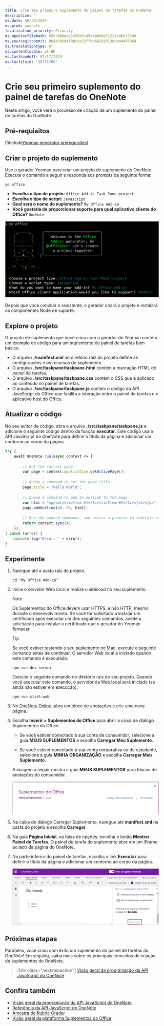 ```yaml
---
title: Crie seu primeiro suplemento do painel de tarefas do OneNote
description: ''
ms.date: 06/20/2019
ms.prod: onenote
localization_priority: Priority
ms.openlocfilehash: 65bcbbbece1e56b5c49abb0d8e31221c0b513340
ms.sourcegitcommit: bb44c9694f88cde32ffbb642689130db44456964
ms.translationtype: HT
ms.contentlocale: pt-BR
ms.lasthandoff: 07/17/2019
ms.locfileid: "35771769"
---
```

# <a name="build-your-first-onenote-task-pane-add-in"></a>Crie seu primeiro suplemento do painel de tarefas do OneNote

Neste artigo, você verá o processo de criação de um suplemento do painel de tarefas do OneNote.

## <a name="prerequisites"></a>Pré-requisitos

[!include[Yeoman generator prerequisites](../includes/quickstart-yo-prerequisites.md)]

## <a name="create-the-add-in-project"></a>Criar o projeto do suplemento

Use o gerador Yeoman para criar um projeto de suplemento do OneNote. Execute o comando a seguir e responda aos prompts da seguinte forma:

```command&nbsp;line
yo office
```

- **Escolha o tipo de projeto:** `Office Add-in Task Pane project`
- **Escolha o tipo de script:** `Javascript`
- **Qual será o nome do suplemento?** `My Office Add-in`
- **Você gostaria de proporcionar suporte para qual aplicativo cliente do Office?** `OneNote`

![Uma captura de tela dos prompts e respostas do gerador Yeoman](../images/yo-office-onenote.png)

Depois que você concluir o assistente, o gerador criará o projeto e instalará os componentes Node de suporte.
    
## <a name="explore-the-project"></a>Explore o projeto

O projeto de suplemento que você criou com o gerador do Yeoman contém um exemplo de código para um suplemento de painel de tarefas bem básico. 

- O arquivo **./manifest.xml** no diretório raiz do projeto define as configurações e os recursos do suplemento.
- O arquivo **./src/taskpane/taskpane.html** contém a marcação HTML do painel de tarefas.
- O arquivo **./src/taskpane/taskpane.css** contém o CSS que é aplicado ao conteúdo no painel de tarefas.
- O arquivo **./src/taskpane/taskpane.js** contém o código da API JavaScript do Office que facilita a interação entre o painel de tarefas e o aplicativo host do Office.

## <a name="update-the-code"></a>Atualizar o código

No seu editor de código, abra o arquivo **./src/taskpane/taskpane.js** e adicione o seguinte código dentro da função **executar**. Este código usa a API JavaScript do OneNote para definir o título da página e adicionar um contorno ao corpo da página.

```js
try {
    await OneNote.run(async context => {

        // Get the current page.
        var page = context.application.getActivePage();

        // Queue a command to set the page title.
        page.title = "Hello World";

        // Queue a command to add an outline to the page.
        var html = "<p><ol><li>Item #1</li><li>Item #2</li></ol></p>";
        page.addOutline(40, 90, html);

        // Run the queued commands, and return a promise to indicate task completion.
        return context.sync();
    });
} catch (error) {
    console.log("Error: " + error);
}
```

## <a name="try-it-out"></a>Experimente

1. Navegue até a pasta raiz do projeto.

    ```command&nbsp;line
    cd "My Office Add-in"
    ```

2. Inicie o servidor Web local e realize o sideload no seu suplemento.

    > [!NOTE]
    > Os Suplementos do Office devem usar HTTPS, e não HTTP, mesmo durante o desenvolvimento. Se você for solicitado a instalar um certificado após executar um dos seguintes comandos, aceite a solicitação para instalar o certificado que o gerador do Yeoman fornecer.

    > [!TIP]
    > Se você estiver testando o seu suplemento no Mac, execute o seguinte comando antes de continuar. O servidor Web local é iniciado quando este comando é executado.
    >
    > ```command&nbsp;line
    > npm run dev-server
    > ```

    Execute o seguinte comando no diretório raiz do seu projeto. Quando você executar este comando, o servidor da Web local será iniciado (se ainda não estiver em execução).

    ```command&nbsp;line
    npm run start:web
    ```

3. No [OneNote Online](https://www.onenote.com/notebooks), abra um bloco de anotações e crie uma nova página.

4. Escolha **Inserir > Suplementos do Office** para abrir a caixa de diálogo Suplementos do Office.

    - Se você estiver conectado à sua conta de consumidor, selecione a guia **MEUS SUPLEMENTOS** e escolha  **Carregar Meu Suplemento**.

    - Se você estiver conectado à sua conta corporativa ou de estudante, selecione a guia **MINHA ORGANIZAÇÃO** e escolha  **Carregar Meu Suplemento**. 

    A imagem a seguir mostra a guia **MEUS SUPLEMENTOS** para blocos de anotações do consumidor.

    <img alt="The Office Add-ins dialog showing the MY ADD-INS tab" src="../images/onenote-office-add-ins-dialog.png" width="500">

5. Na caixa de diálogo Carregar Suplemento, navegue até **manifest.xml** na pasta do projeto e escolha **Carregar**. 

6. Na guia **Página Inicial**, na faixa de opções, escolha o botão **Mostrar Painel de Tarefas**. O painel de tarefa do suplemento abre em um iFrame ao lado da página do OneNote.

7. Na parte inferior do painel de tarefas, escolha o link **Executar** para definir o título da página e adicionar um contorno ao corpo da página.

    ![O suplemento do OneNote criado a partir deste passo a passo](../images/onenote-first-add-in-4.png)

## <a name="next-steps"></a>Próximas etapas

Parabéns, você criou com êxito um suplemento do painel de tarefas do OneNote! Em seguida, saiba mais sobre os principais conceitos de criação de suplementos do OneNote.

> [!div class="nextstepaction"]
> [Visão geral da programação da API JavaScript do OneNote](../onenote/onenote-add-ins-programming-overview.md)

## <a name="see-also"></a>Confira também

- [Visão geral da programação da API JavaScript do OneNote](../onenote/onenote-add-ins-programming-overview.md)
- [Referência da API JavaScript do OneNote](/office/dev/add-ins/reference/overview/onenote-add-ins-javascript-reference)
- [Amostra de Rubric Grader](https://github.com/OfficeDev/OneNote-Add-in-Rubric-Grader)
- [Visão geral da plataforma Suplementos do Office](../overview/office-add-ins.md)

